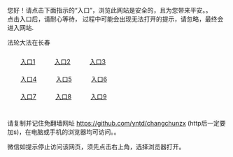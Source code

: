 您好！请点击下面指示的“入口”，浏览此网站是安全的，且为您带来平安。。 <br/>
点击入口后，请耐心等待， 过程中可能会出现无法打开的提示，请忽略，最终会进入网站. </br>

法轮大法在长春<br/>
<div style="padding:10px"><a style="margin:20px" target="_blank" href="https://d2l0cec853dff9.cloudfront.net/2Qpsp?plzotlc" id="ccLink1" rel="nofollow">入口1</a> <a target="_blank" style="margin:20px" href="https://ddr3xv5ms0sxq.cloudfront.net/2Qpsp?vrysdl" id="ccLink2" rel="nofollow">入口2</a> <a style="margin:20px" target="_blank" href="https://do16qyuw3ri2w.cloudfront.net/2Qpsp?xdrudiio" id="ccLink3" rel="nofollow">入口3</a></div>

<div style="padding:10px" ><a style="margin:20px" target="_blank" href="https://d2l0cec853dff9.cloudfront.net/2Qpsp?plzotlc" id="ccLink4" rel="nofollow">入口4</a> <a style="margin:20px" href="https://ddr3xv5ms0sxq.cloudfront.net/2Qpsp?vrysdl" target="_blank" id="ccLink5" rel="nofollow">入口5</a> <a style="margin:20px" href="https://do16qyuw3ri2w.cloudfront.net/2Qpsp?xdrudiio" target="_blank" id="ccLink6" rel="nofollow">入口6</a></div>

<div style="padding:10px"><a style="margin:20px" target="_blank" href="https://d2l0cec853dff9.cloudfront.net/2Qpsp?plzotlc" id="ccLink7" rel="nofollow">入口7</a> <a style="margin:20px" href="https://ddr3xv5ms0sxq.cloudfront.net/2Qpsp?vrysdl" target="_blank" id="ccLink8" rel="nofollow">入口8</a> <a style="margin:20px" target="_blank" href="https://do16qyuw3ri2w.cloudfront.net/2Qpsp?xdrudiio" id="ccLink9" rel="nofollow">入口9</a></div>

<br/>



请复制并记住免翻墙网址 https://github.com/yntd/changchunzx (http后一定要加s)，在电脑或手机的浏览器均可访问。。<br/>

微信如提示停止访问该网页，须先点击右上角，选择浏览器打开。

